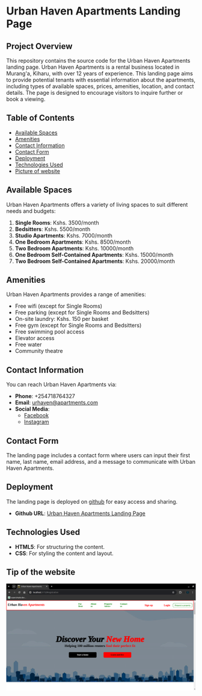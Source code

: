 # Urban Haven Apartments Landing Page

## Project Overview

This repository contains the source code for the Urban Haven Apartments landing page. Urban Haven Apartments is a rental business located in Murang'a, Kiharu, with over 12 years of experience. This landing page aims to provide potential tenants with essential information about the apartments, including types of available spaces, prices, amenities, location, and contact details. The page is designed to encourage visitors to inquire further or book a viewing.

## Table of Contents

- [Available Spaces](#available-spaces)
- [Amenities](#amenities)
- [Contact Information](#contact-information)
- [Contact Form](#contact-form)
- [Deployment](#deployment)
- [Technologies Used](#technologies-used)
- [Picture of website](#tip-of-the-website)


## Available Spaces

Urban Haven Apartments offers a variety of living spaces to suit different needs and budgets:

1. **Single Rooms**: Kshs. 3500/month
1. **Bedsitters**: Kshs. 5500/month
1. **Studio Apartments**: Kshs. 7000/month
1. **One Bedroom Apartments**: Kshs. 8500/month
1. **Two Bedroom Apartments**: Kshs. 10000/month
1. **One Bedroom Self-Contained Apartments**: Kshs. 15000/month
1. **Two Bedroom Self-Contained Apartments**: Kshs. 20000/month

## Amenities

Urban Haven Apartments provides a range of amenities:

- Free wifi (except for Single Rooms)
- Free parking (except for Single Rooms and Bedsitters)
- On-site laundry: Kshs. 150 per basket
- Free gym (except for Single Rooms and Bedsitters)
- Free swimming pool access
- Elevator access
- Free water
- Community theatre

## Contact Information

You can reach Urban Haven Apartments via:

- **Phone**: +254718764327
- **Email**: urhaven@apartments.com
- **Social Media**:
  - [Facebook](#)
  - [Instagram](#)

## Contact Form

The landing page includes a contact form where users can input their first name, last name, email address, and a message to communicate with Urban Haven Apartments.

## Deployment

The landing page is deployed on [github](https://github.com/Gakiri001/urbanHavenApartments) for easy access and sharing.

- **Github URL**: [Urban Haven Apartments Landing Page](https://gakiri001.github.io/urbanHavenApartments/)

## Technologies Used

- **HTML5**: For structuring the content.
- **CSS**: For styling the content and layout.

## Tip of the website
![Tip of the website](./assets/landing.png)